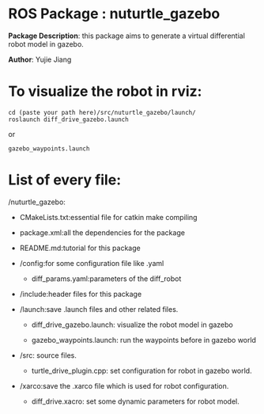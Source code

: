 # ROS Package : nuturtle_gazebo

**Package Description**: this package aims to generate a virtual differential robot model in gazebo.

**Author**: Yujie Jiang

# To visualize the robot in rviz:
    cd (paste your path here)/src/nuturtle_gazebo/launch/
    roslaunch diff_drive_gazebo.launch
    
  or
    
    gazebo_waypoints.launch

# List of every file:
/nuturtle_gazebo:

  - CMakeLists.txt:essential file for catkin make compiling
	
  - package.xml:all the dependencies for the package
	
  - README.md:tutorial for this package
	
  - /config:for some configuration file like .yaml
	
	- diff_params.yaml:parameters of the diff_robot
		
  - /include:header files for this package

  - /launch:save .launch files and other related files.
	
	- diff_drive_gazebo.launch: visualize the robot model in gazebo
	
	- gazebo_waypoints.launch: run the waypoints before in gazebo world

  - /src: source files.
    
    - turtle_drive_plugin.cpp: set configuration for robot in gazebo world.
  
  - /xarco:save the .xarco file which is used for robot configuration.
	
	- diff_drive.xacro: set some dynamic parameters for robot model.
